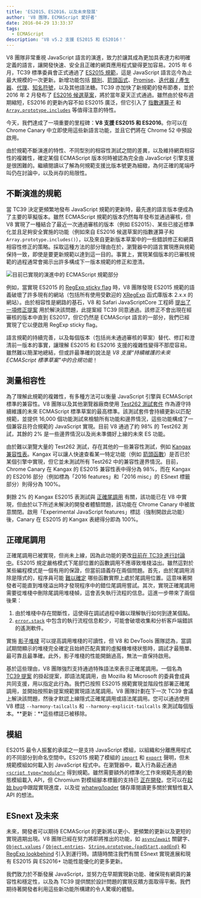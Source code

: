 ```yaml
---
title: 'ES2015、ES2016，以及未來發展'
author: 'V8 團隊，ECMAScript 愛好者'
date: 2016-04-29 13:33:37
tags:
  - ECMAScript
description: 'V8 v5.2 支援 ES2015 和 ES2016！'
---
```

V8 團隊非常重視 JavaScript 語言的演進，致力於讓其成為更加具表達力和明確定義的語言，讓開發快速、安全且正確的網頁應用程式變得更加容易。2015 年 6 月，TC39 標準委員會正式通過了 [ES2015 規範](https://www.ecma-international.org/ecma-262/6.0/)，這是 JavaScript 語言迄今為止最大規模的一次更新。新增功能包括 [類別](https://developer.mozilla.org/zh-TW/docs/Web/JavaScript/Reference/Classes)、[箭頭函式](https://developer.mozilla.org/zh-TW/docs/Web/JavaScript/Reference/Functions/Arrow_functions)、[Promise](https://developer.mozilla.org/zh-TW/docs/Web/JavaScript/Reference/Global_Objects/Promise)、[迭代器 / 產生器](https://developer.mozilla.org/zh-TW/docs/Web/JavaScript/Guide/Iterators_and_Generators)、[代理](https://developer.mozilla.org/zh-TW/docs/Web/JavaScript/Reference/Global_Objects/Proxy)、[知名符號](https://developer.mozilla.org/zh-TW/docs/Web/JavaScript/Reference/Global_Objects/Symbol#Well-known_symbols)，以及其他語法糖。TC39 亦加快了新規範的發布節奏，並於 2016 年 2 月發布了 [ES2016 候選草案](https://tc39.es/ecma262/2016/)，將於當年夏天正式通過。雖然由於發布週期縮短，ES2016 的更新內容不如 ES2015 廣泛，但它引入了 [指數運算子](https://developer.mozilla.org/zh-TW/docs/Web/JavaScript/Reference/Operators/Arithmetic_Operators#Exponentiation) 和 [`Array.prototype.includes`](https://developer.mozilla.org/zh-TW/docs/Web/JavaScript/Reference/Global_Objects/Array/includes) 等值得注意的特性。

<!--truncate-->
今天，我們達成了一項重要的里程碑：**V8 支援 ES2015 和 ES2016**。你可以在 Chrome Canary 中立即使用這些新語言功能，並且它們將在 Chrome 52 中預設啟用。

由於規範不斷演進的特性、不同型別的相容性測試之間的差異，以及維持網頁相容性的複雜性，確定某個 ECMAScript 版本何時被認為完全由 JavaScript 引擎支援是很困難的。繼續閱讀以了解為何規範支援比版本號更為細緻，為何正確的尾端呼叫仍在討論中，以及尚存的局限性。

## 不斷演進的規範

當 TC39 決定更頻繁地發布 JavaScript 規範的更新時，最先進的語言版本便成為了主要的草擬版本。雖然 ECMAScript 規範的版本仍然每年發布並通過審核，但 V8 實現了一種結合了最近一次通過審核的版本（例如 ES2015）、某些已接近標準化並且足夠安全實施的功能（例如來自 ES2016 候選草案的指數運算子和 `Array.prototype.includes()`），以及來自更新版本草案中的一些錯誤修正和網頁相容性修正的策略。採取這種方法的部分理由在於，瀏覽器中的語言實現應與規範保持一致，即使是要更新規範以達到這一目的。事實上，實現某個版本的已審核規範的過程通常會揭示出許多構成下一版本規範的修正和澄清。

![目前已實現的演進中的 ECMAScript 規範部分](/_img/modern-javascript/shipped-features.png)

例如，當實現 ES2015 的 [RegExp sticky flag](https://developer.mozilla.org/zh-TW/docs/Web/JavaScript/Reference/Global_Objects/RegExp/sticky) 時，V8 團隊發現 ES2015 規範的語義破壞了許多現有的網站（包括所有使用受歡迎的 [XRegExp](https://github.com/slevithan/xregexp) 函式庫版本 2.x.x 的網站）。由於相容性是網路的基石，V8 和 Safari JavaScriptCore 工程師 [提出了一項修正提案](https://github.com/tc39/ecma262/pull/511) 用於解決該問題，此提案經 TC39 同意通過。該修正不會出現在經審核的版本中直到 ES2017，但它仍然是 ECMAScript 語言的一部分，我們已經實現了它以便啟用 RegExp sticky flag。

語言規範的持續完善，以及每個版本（包括尚未通過審核的草案）替代、修訂和澄清前一版本的事實，讓理解 ES2015 和 ES2016 支援的複雜性變得不那麼容易。雖然難以簡潔地總結，但或許最準確的說法是 _V8 支援“持續維護的未來 ECMAScript 標準草案”中的合規功能_！

## 測量相容性

為了理解此規範的複雜性，有多種方法可以衡量 JavaScript 引擎與 ECMAScript 標準的兼容性。V8 團隊以及其他瀏覽器廠商使用 [Test262 測試套件](https://github.com/tc39/test262) 作為遵守持續維護的未來 ECMAScript 標準草案的最高標準。該測試套件會持續更新以匹配規範，並提供 16,000 個功能測試來檢驗所有功能和邊界情況，這些功能構成了一個兼容且符合規範的 JavaScript 實現。目前 V8 通過了約 98% 的 Test262 測試，其餘的 2% 是一些邊界情況以及尚未準備好上線的未來 ES 功能。

由於難以瀏覽大量的 Test262 測試，存在其他的一些兼容性測試，例如 [Kangax 兼容性表](http://kangax.github.io/compat-table/ES2015/)。Kangax 可以讓人快速查看某一特定功能（例如 [箭頭函數](https://developer.mozilla.org/en-US/docs/Web/JavaScript/Reference/Functions/Arrow_functions)）是否已於某個引擎中實現，但它並未測試所有 Test262 中的兼容性邊界情況。目前，Chrome Canary 在 Kangax 的 ES2015 兼容性表中得分為 98%，而在 Kangax 的 ES2016 部分（例如標為「2016 features」和「2016 misc」的 ESnext 標籤部分）則得分為 100%。

剩餘 2% 的 Kangax ES2015 表測試與 [正確尾調用](http://www.2ality.com/2015/06/tail-call-optimization.html) 有關，該功能已在 V8 中實現，但由於以下所述未解決的開發者體驗問題，該功能在 Chrome Canary 中被故意關閉。啟用「Experimental JavaScript features」標誌（強制開啟此功能）後，Canary 在 ES2015 的 Kangax 表總得分即為 100%。

## 正確尾調用

正確尾調用已被實現，但尚未上線，因為此功能的更改[目前在 TC39 進行討論中](https://github.com/tc39/proposal-ptc-syntax)。ES2015 規定嚴格模式下尾部位置的函數調用不應導致堆棧溢出。雖然這對於某些編程模式是一個有用的保證，但當前語義存在兩個問題。首先，由於尾調用消除是隱式的，程序員可能 [難以確定](http://2ality.com/2015/06/tail-call-optimization.html#checking-whether-a-function-call-is-in-a-tail-position) 哪些函數實際上處於尾調用位置。這意味著開發者可能直到堆棧溢出時才發現程序中的錯位尾調用嘗試。其次，實現正確尾調用需要從堆棧中刪除尾調用堆棧幀，這會丟失執行流程的信息。這進一步帶來了兩個後果：

1. 由於堆棧中存在間斷性，這使得在調試過程中難以理解執行如何到達某個點。
2. [`error.stack`](https://developer.mozilla.org/en-US/docs/Web/JavaScript/Reference/Global_Objects/Error/Stack) 中包含的執行流程信息較少，可能會破壞收集和分析客戶端錯誤的遙測軟件。

實施 [影子堆棧](https://bugs.webkit.org/attachment.cgi?id=274472&action=review) 可以提高調用堆棧的可讀性，但 V8 和 DevTools 團隊認為，當調試期間顯示的堆棧完全確定且始終匹配真實的虛擬機堆棧狀態時，調試才最簡單、最可靠且最準確。此外，影子堆棧的性能開銷過高，無法一直保持啟用。

基於這些理由，V8 團隊強烈支持通過特殊語法來表示正確尾調用。一個名為 [TC39 提案](https://github.com/tc39/proposal-ptc-syntax) 的掛起提案，即語法尾調用，由 Mozilla 和 Microsoft 的委員會成員共同支援，用以指定此行為。我們已按照 ES2015 規範實現並階段性部署正確尾調用，並開始按照新提案規範實現語法尾調用。V8 團隊計劃在下一次 TC39 會議上解決該問題，然後才默認上線隱式正確尾調用或語法尾調用。您可以通過使用 V8 標誌 `--harmony-tailcalls` 和 `--harmony-explicit-tailcalls` 來測試每個版本。**更新：**這些標誌已被移除。

## 模組

ES2015 最令人振奮的承諾之一是支持 JavaScript 模組，以組織和分離應用程式的不同部分到命名空間中。ES2015 規範了模組的 [`import`](https://developer.mozilla.org/en-US/docs/Web/JavaScript/Reference/Statements/import) 和 [`export`](https://developer.mozilla.org/en-US/docs/Web/JavaScript/Reference/Statements/export) 聲明，但未規範模組如何載入到 JavaScript 程式中。在瀏覽器中，載入行為最近通過 [`<script type="module">`](https://blog.whatwg.org/js-modules) 得到規範。雖然需要額外的標準化工作來規範先進的動態模組載入 API，但 Chromium 對模組腳本標籤的支持已 [正在開發](https://groups.google.com/a/chromium.org/d/msg/blink-dev/uba6pMr-jec/tXdg6YYPBAAJ)。您可以在[起始 bug](https://bugs.chromium.org/p/v8/issues/detail?id=1569)中跟蹤實現進度，以及從 [whatwg/loader](https://github.com/whatwg/loader) 儲存庫閱讀更多關於實驗性載入 API 的想法。

## ESnext 及未來

未來，開發者可以期待 ECMAScript 的更新將以更小、更頻繁的更新以及更短的實現週期出現。V8 團隊已經在努力將即將推出的功能，如 [`async`/`await`](https://github.com/tc39/ecmascript-asyncawait) 關鍵字、[`Object.values`](https://developer.mozilla.org/en-US/docs/Web/JavaScript/Reference/Global_Objects/Object/values) / [`Object.entries`](https://developer.mozilla.org/en-US/docs/Web/JavaScript/Reference/Global_Objects/Object/entries)、[`String.prototype.{padStart,padEnd}`](http://tc39.es/proposal-string-pad-start-end/) 和 [RegExp lookbehind](/blog/regexp-lookbehind-assertions) 引入到運行時。請隨時關注我們有關 ESnext 實現進展和現有 ES2015 與 ES2016+ 功能性能優化的更多更新。

我們致力於不斷發展 JavaScript，並努力在早期實現新功能、確保現有網頁的兼容性和穩定性，以及為 TC39 提供關於設計問題的實現反饋方面取得平衡。我們期待著開發者利用這些新功能所構建的令人驚嘆的體驗。
